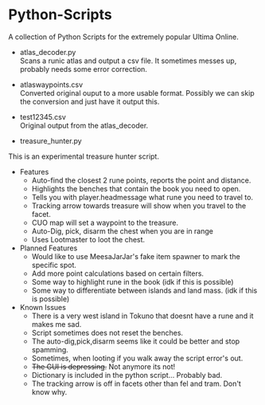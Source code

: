 # Python-Scripts
A collection of Python Scripts for the extremely popular Ultima Online.


* atlas_decoder.py  
Scans a runic atlas and output a csv file. It sometimes messes up, probably needs some error correction.


* atlaswaypoints.csv  
Converted original ouput to a more usable format. Possibly we can skip the conversion and just have it output this.


* test12345.csv  
Original output from the atlas_decoder.


* treasure_hunter.py  

This is an experimental treasure hunter script.
 - Features
      -  Auto-find the closest 2 rune points, reports the point and distance.
      -  Highlights the benches that contain the book you need to open.
      -  Tells you with player.headmessage what rune you need to travel to.
      -  Tracking arrow towards treasure will show when you travel to the facet.
      -  CUO map will set a waypoint to the treasure.
      -  Auto-Dig, pick, disarm the chest when you are in range
      -  Uses Lootmaster to loot the chest.
 -  Planned Features
      - Would like to use MeesaJarJar's fake item spawner to mark the specific spot.
      - Add more point calculations based on certain filters.
      - Some way to highlight rune in the book (idk if this is possible)
      - Some way to differentiate between islands and land mass. (idk if this is possible)
 - Known Issues
      - There is a very west island in Tokuno that doesnt have a rune and it makes me sad.
      - Script sometimes does not reset the benches.
      - The auto-dig,pick,disarm seems like it could be better and stop spamming.
      - Sometimes, when looting if you walk away the script error's out.
      - ~~The GUI is depressing.~~ Not anymore its not!
      - Dictionary is included in the python script... Probably bad.
      - The tracking arrow is off in facets other than fel and tram. Don't know why.
        
